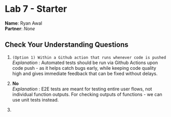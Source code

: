 # Lab 7 - Starter

__Name__: Ryan Awal <br>
__Partner__: _None_ <br>

## Check Your Understanding Questions

1. `(Option 1) Within a Github action that runs whenever code is pushed` <br> 
   _Explanation_ : Automated tests should be run via Github Actions upon code push - as it helps catch bugs early, while keeping code quality high and gives immediate feedback that can be fixed without delays.

2. __No__ <br>
   _Explanation_ : E2E tests are meant for testing entire user flows, not individual function outputs. For checking outputs of functions - we can use unit tests instead.

3. 





